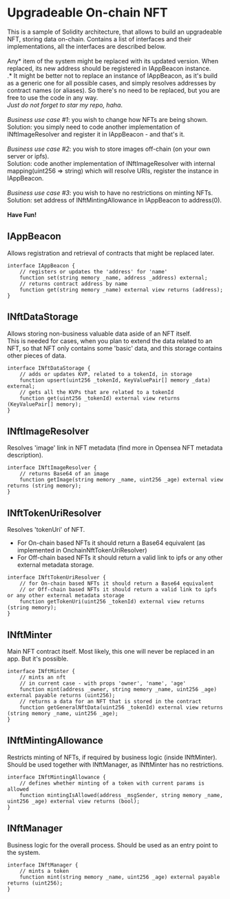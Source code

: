 # Upgradeable On-chain NFT

This is a sample of Solidity architecture, that allows to build an upgradeable NFT, storing data on-chain. Contains a list of interfaces and their implementations, all the interfaces are described below.
<br/>
<br/>
Any* item of the system might be replaced with its updated version. When replaced, its new address should be registered in IAppBeacon instance.
<br/>
.* It might be better not to replace an instance of IAppBeacon, as it's build as a generic one for all possible cases, and simply resolves addresses by contract names (or aliases). So there's no need to be replaced, but you are free to use the code in any way.
<br/>
*Just do not forget to star my repo, haha*.
<br/>
<br/>
*Business use case #1*: you wish to change how NFTs are being shown.
<br/>
Solution: you simply need to code another implementation of INftImageResolver and register it in IAppBeacon - and that's it.
<br/>
<br/>
*Business use case #2*: you wish to store images off-chain (on your own server or ipfs).
<br/>
Solution: code another implementation of INftImageResolver with internal mapping(uint256 => string) which will resolve URIs, register the instance in IAppBeacon.
<br/>
<br/>
*Business use case #3*: you wish to have no restrictions on minting NFTs.
<br/>
Solution: set address of INftMintingAllowance in IAppBeacon to address(0).
<br/>
<br/>
**Have Fun!**

## IAppBeacon

Allows registration and retrieval of contracts that might be replaced later.

```
interface IAppBeacon {
    // registers or updates the 'address' for 'name'
    function set(string memory _name, address _address) external;
    // returns contract address by name
    function get(string memory _name) external view returns (address);
}
```

## INftDataStorage

Allows storing non-business valuable data aside of an NFT itself.
<br/>
This is needed for cases, when you plan to extend the data related to an NFT, so that NFT only contains some 'basic' data, and this storage contains other pieces of data.

```
interface INftDataStorage {
    // adds or updates KVP, related to a tokenId, in storage
    function upsert(uint256 _tokenId, KeyValuePair[] memory _data) external;
    // gets all the KVPs that are related to a tokenId
    function get(uint256 _tokenId) external view returns (KeyValuePair[] memory);
}
```

## INftImageResolver

Resolves 'image' link in NFT metadata (find more in Opensea NFT metadata description).

```
interface INftImageResolver {
    // returns Base64 of an image
    function getImage(string memory _name, uint256 _age) external view returns (string memory);
}
```

## INftTokenUriResolver

Resolves 'tokenUri' of NFT.

- For On-chain based NFTs it should return a Base64 equivalent (as implemented in OnchainNftTokenUriResolver)
- For Off-chain based NFTs it should return a valid link to ipfs or any other external metadata storage.

```
interface INftTokenUriResolver {
    // for On-chain based NFTs it should return a Base64 equivalent
    // or Off-chain based NFTs it should return a valid link to ipfs or any other external metadata storage
    function getTokenUri(uint256 _tokenId) external view returns (string memory);
}
```

## INftMinter

Main NFT contract itself. Most likely, this one will never be replaced in an app. But it's possible.

```
interface INftMinter {
    // mints an nft
    // in current case - with props 'owner', 'name', 'age'
    function mint(address _owner, string memory _name, uint256 _age) external payable returns (uint256);
    // returns a data for an NFT that is stored in the contract
    function getGeneralNftData(uint256 _tokenId) external view returns (string memory _name, uint256 _age);
}
```

## INftMintingAllowance

Restricts minting of NFTs, if required by business logic (inside INftMinter). Should be used together with INftManager, as INftMinter has no restrictions.

```
interface INftMintingAllowance {
    // defines whether minting of a token with current params is allowed
    function mintingIsAllowed(address _msgSender, string memory _name, uint256 _age) external view returns (bool);
}
```

## INftManager

Business logic for the overall process. Should be used as an entry point to the system.

```
interface INftManager {
    // mints a token
    function mint(string memory _name, uint256 _age) external payable returns (uint256);
}
```
